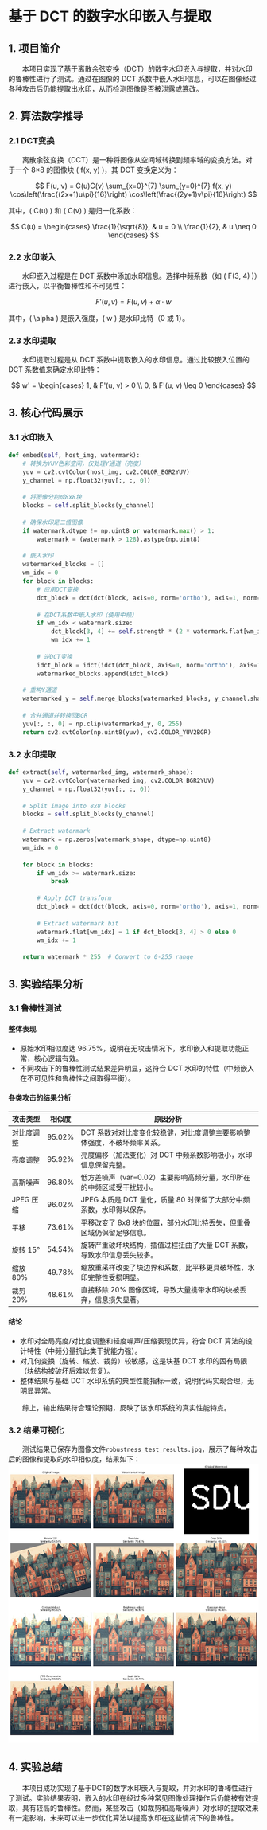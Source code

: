 # 基于 DCT 的数字水印嵌入与提取

## 1. 项目简介

&emsp;&emsp;本项目实现了基于离散余弦变换（DCT）的数字水印嵌入与提取，并对水印的鲁棒性进行了测试。通过在图像的 DCT 系数中嵌入水印信息，可以在图像经过各种攻击后仍能提取出水印，从而检测图像是否被泄露或篡改。

## 2. 算法数学推导

### 2.1 DCT变换

&emsp;&emsp;离散余弦变换（DCT）是一种将图像从空间域转换到频率域的变换方法。对于一个 8×8 的图像块 \( f(x, y) \)，其 DCT 变换定义为：

$$ 
F(u, v) = C(u)C(v) \sum_{x=0}^{7} \sum_{y=0}^{7} f(x, y) \cos\left(\frac{(2x+1)u\pi}{16}\right) \cos\left(\frac{(2y+1)v\pi}{16}\right) 
$$

其中，\( C(u) \) 和 \( C(v) \) 是归一化系数：

$$ 
C(u) = 
\begin{cases} 
\frac{1}{\sqrt{8}}, & u = 0 \\
\frac{1}{2}, & u \neq 0 
\end{cases}
$$

### 2.2 水印嵌入

&emsp;&emsp;水印嵌入过程是在 DCT 系数中添加水印信息。选择中频系数（如 \( F(3, 4) \)）进行嵌入，以平衡鲁棒性和不可见性：

$$
F'(u, v) = F(u, v) + \alpha \cdot w
$$

其中，\( \alpha \) 是嵌入强度，\( w \) 是水印比特（0 或 1）。

### 2.3 水印提取

&emsp;&emsp;水印提取过程是从 DCT 系数中提取嵌入的水印信息。通过比较嵌入位置的 DCT 系数值来确定水印比特：

$$
w' = 
\begin{cases} 
1, & F'(u, v) > 0 \\
0, & F'(u, v) \leq 0 
\end{cases}
$$


## 3. 核心代码展示

### 3.1 水印嵌入
```python
def embed(self, host_img, watermark):
    # 转换为YUV色彩空间，仅处理Y通道（亮度）
    yuv = cv2.cvtColor(host_img, cv2.COLOR_BGR2YUV)
    y_channel = np.float32(yuv[:, :, 0])
    
    # 将图像分割成8x8块
    blocks = self.split_blocks(y_channel)
    
    # 确保水印是二值图像
    if watermark.dtype != np.uint8 or watermark.max() > 1:
        watermark = (watermark > 128).astype(np.uint8)
    
    # 嵌入水印
    watermarked_blocks = []
    wm_idx = 0
    for block in blocks:
        # 应用DCT变换
        dct_block = dct(dct(block, axis=0, norm='ortho'), axis=1, norm='ortho')
        
        # 在DCT系数中嵌入水印（使用中频）
        if wm_idx < watermark.size:
            dct_block[3, 4] += self.strength * (2 * watermark.flat[wm_idx] - 1)
            wm_idx += 1
        
        # 逆DCT变换
        idct_block = idct(idct(dct_block, axis=0, norm='ortho'), axis=1, norm='ortho')
        watermarked_blocks.append(idct_block)
    
    # 重构Y通道
    watermarked_y = self.merge_blocks(watermarked_blocks, y_channel.shape)
    
    # 合并通道并转换回BGR
    yuv[:, :, 0] = np.clip(watermarked_y, 0, 255)
    return cv2.cvtColor(np.uint8(yuv), cv2.COLOR_YUV2BGR)
```
### 3.2 水印提取

```python
def extract(self, watermarked_img, watermark_shape):
    yuv = cv2.cvtColor(watermarked_img, cv2.COLOR_BGR2YUV)
    y_channel = np.float32(yuv[:, :, 0])
    
    # Split image into 8x8 blocks
    blocks = self.split_blocks(y_channel)
    
    # Extract watermark
    watermark = np.zeros(watermark_shape, dtype=np.uint8)
    wm_idx = 0
    
    for block in blocks:
        if wm_idx >= watermark.size:
            break
            
        # Apply DCT transform
        dct_block = dct(dct(block, axis=0, norm='ortho'), axis=1, norm='ortho')
        
        # Extract watermark bit
        watermark.flat[wm_idx] = 1 if dct_block[3, 4] > 0 else 0
        wm_idx += 1
    
    return watermark * 255  # Convert to 0-255 range
```

## 3. 实验结果分析

### 3.1 鲁棒性测试
#### 整体表现
- 原始水印相似度达 96.75%，说明在无攻击情况下，水印嵌入和提取功能正常，核心逻辑有效。
- 不同攻击下的鲁棒性测试结果差异明显，这符合 DCT 水印的特性（中频嵌入在不可见性和鲁棒性之间取得平衡）。

#### 各类攻击的结果分析

| 攻击类型         | 相似度   | 原因分析                                                                 |
|------------------|----------|--------------------------------------------------------------------------|
| 对比度调整       | 95.02%   | DCT 系数对对比度变化较稳健，对比度调整主要影响整体强度，不破坏频率关系。   |
| 亮度调整         | 95.92%   | 亮度偏移（加法变化）对 DCT 中频系数影响极小，水印信息保留完整。             |
| 高斯噪声         | 96.80%   | 低方差噪声（var=0.02）主要影响高频分量，水印所在的中频区域受干扰较小。   |
| JPEG 压缩        | 96.02%   | JPEG 本质是 DCT 量化，质量 80 时保留了大部分中频系数，水印得以保存。       |
| 平移             | 73.61%   | 平移改变了 8x8 块的位置，部分水印比特丢失，但重叠区域仍保留足够信息。       |
| 旋转 15°         | 54.54%   | 旋转严重破坏块结构，插值过程扭曲了大量 DCT 系数，导致水印信息丢失较多。     |
| 缩放 80%         | 49.78%   | 缩放重采样改变了块边界和系数，比平移更具破坏性，水印完整性受损明显。       |
| 裁剪 20%         | 48.61%   | 直接移除 20% 图像区域，导致大量携带水印的块被丢弃，信息损失显著。           |

#### 结论
- 水印对全局亮度/对比度调整和轻度噪声/压缩表现优异，符合 DCT 算法的设计特性（中频分量抗此类干扰能力强）。
- 对几何变换（旋转、缩放、裁剪）较敏感，这是块基 DCT 水印的固有局限（块结构被破坏后难以恢复）。
- 整体结果与基础 DCT 水印系统的典型性能指标一致，说明代码实现合理，无明显异常。

&emsp;&emsp;综上，输出结果符合理论预期，反映了该水印系统的真实性能特点。

### 3.2 结果可视化
&emsp;&emsp;测试结果已保存为图像文件`robustness_test_results.jpg`，展示了每种攻击后的图像和提取的水印相似度，结果如下：
![SM4-GCM优化性能](https://raw.githubusercontent.com/gml111/Innovation-and-Entrepreneurship-Course-Experiment/main/Project2/results/robustness_test_results.jpg)

## 4. 实验总结
&emsp;&emsp;本项目成功实现了基于DCT的数字水印嵌入与提取，并对水印的鲁棒性进行了测试。实验结果表明，嵌入的水印在经过多种常见图像处理操作后仍能被有效提取，具有较高的鲁棒性。然而，某些攻击（如裁剪和高斯噪声）对水印的提取效果有一定影响，未来可以进一步优化算法以提高水印在这些情况下的鲁棒性。


